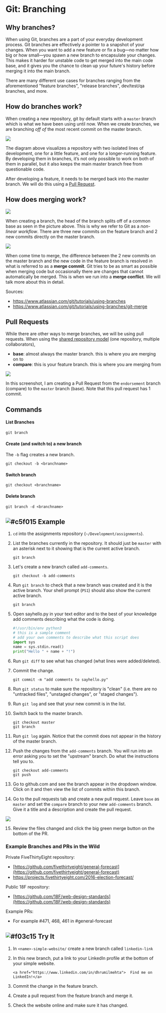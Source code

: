 # Git: Branching

## Why branches?

When using Git, branches are a part of your everyday development process. Git branches are effectively a pointer to a snapshot of your changes. When you want to add a new feature or fix a bug—no matter how big or how small—you spawn a new branch to encapsulate your changes. This makes it harder for unstable code to get merged into the main code base, and it gives you the chance to clean up your future's history before merging it into the main branch.

There are many different use cases for branches ranging from the aforementioned "feature branches", "release branches", dev/test/qa branches, and more.

## How do branches work?

When creating a new repository, git by default starts with a `master` branch which is what we have been using until now. When we create branches, we are branching *off of* the most recent commit on the master branch.

![](https://wac-cdn.atlassian.com/dam/jcr:746be214-eb99-462c-9319-04a4d2eeebfa/01.svg)

The diagram above visualizes a repository with two isolated lines of development, one for a little feature, and one for a longer-running feature. By developing them in branches, it’s not only possible to work on both of them in parallel, but it also keeps the main master branch free from questionable code.

After developing a feature, it needs to be merged back into the master branch. We will do this using a [Pull Request](https://help.github.com/articles/about-pull-requests/).

## How does merging work?

![](https://wac-cdn.atlassian.com/dam/jcr:86eba9ec-9391-45ea-800a-948cec1f2ed7/Branch-2.png)

When creating a branch, the head of the branch splits off of a common base as seen in the picture above. This is why we refer to Git as a *non-linear workflow*. There are three new commits on the feature branch and 2 new commits directly on the master branch.

![](https://wac-cdn.atlassian.com/dam/jcr:83323200-3c57-4c29-9b7e-e67e98745427/Branch-1.png)

When come time to merge, the difference between the 2 new commits on the master branch and the new code in the feature branch is resolved in what is referred to as a **merge commit**. Git tries to be as smart as possible when merging code but occasionally there are changes that cannot automatically be merged. This is when we run into a **merge conflict**. We will talk more about this in detail.

Sources:

- https://www.atlassian.com/git/tutorials/using-branches
- https://www.atlassian.com/git/tutorials/using-branches/git-merge

## Pull Requests

While there are other ways to merge branches, we will be using pull requests. When using the [shared repository model](https://help.github.com/articles/about-collaborative-development-models/) (one repository, multiple collaborators), 

- **base**: almost always the master branch. this is where you are merging on to
- **compare**: this is your feature branch. this is where you are merging from

![](https://s3.amazonaws.com/media-p.slid.es/uploads/489063/images/3229907/Comparing_master___endorsement___dmil_dhrumil-simple-website.png)

In this screenshot, I am creating a Pull Request from the `endorsement` branch (compare) to the `master` branch (base). Note that this pull request has 1 commit.

## Commands

#### List Branches

```
git branch
```

#### Create (and switch to) a new branch

The `-b` flag creates a new branch.

```
git checkout -b <branchname>
```

#### Switch branch

```
git checkout <branchname>
```

#### Delete branch

```
git branch -d <branchname>
```

## ![#c5f015](https://placehold.it/15/c5f015/000000?text=+) Example

1. `cd` into the assignments repository (`~/Development/assignments`).

2. List the branches currently in the repository. It should just be `master` with an asterisk next to it showing that is the current active branch.

	```
	git branch
	```

3. Let's create a new branch called `add-comments`.

	```
	git checkout -b add-comments
	```

4. Run `git branch` to check that a new branch was created and it is the active branch. Your shell prompt (`PS1`) should also show the current active branch.

	```
	git branch
	```

5. Open sayhello.py in your text editor and to the best of your knowledge add comments describing what the code is doing.
	
	```python
	#!/usr/bin/env python3
	# this is a sample comment
	# add your own comments to describe what this script does
	import sys
	name = sys.stdin.read()
	print("Hello " + name + "!")
	```

6. Run `git diff` to see what has changed (what lines were added/deleted).

7. Commit the change.

	```
	git commit -m "add comments to sayhello.py"
	```

8. Run `git status` to make sure the repository is "clean" (i.e. there are no "untracked files", "unstaged changes", or "staged changes").

9. Run `git log` and see that your new commit is in the list.

10. Switch back to the master branch.

	```
	git checkout master
	git branch
	```

11. Run `git log` again. Notice that the commit does not appear in the history of the master branch.

12. Push the changes from the `add-comments` branch. You will run into an error asking you to set the "upstream" branch. Do what the instructions tell you to.

	```
	git checkout add-comments
	git push
	``` 

13. Go to github.com and see the branch appear in the dropdown window. Click on it and then view the list of commits within this branch.

14. Go to the pull requests tab and create a new pull request. Leave `base` as `master` and set the `compare` branch to your new `add-comments` branch. Give it a title and a description and create the pull request.

![](https://i.imgur.com/XNmv1lk.png)

15. Review the files changed and click the big green merge button on the bottom of the PR.

### Example Branches and PRs in the Wild

Private FiveThirtyEight repository:

- [https://github.com/fivethirtyeight/general-forecast](https://github.com/fivethirtyeight/general-forecast)
- https://projects.fivethirtyeight.com/2016-election-forecast/

Public 18F repository:

- [https://github.com/18F/web-design-standards](https://github.com/18F/web-design-standards)

Example PRs:

- For example #471, 468, 461 in #general-forecast

## ![#f03c15](https://placehold.it/15/f03c15/000000?text=+) Try It

1. In `<name>-simple-website/` create a new branch called `linkedin-link`

2. In this new branch, put a link to your LinkedIn profile at the bottom of your simple website.

	```
	<a href="https://www.linkedin.com/in/dhrumilmehta">  Find me on LinkedIn!</a>
	```

3. Commit the change in the feature branch.

4. Create a pull request from the feature branch and merge it.

5. Check the website online and make sure it has changed.
